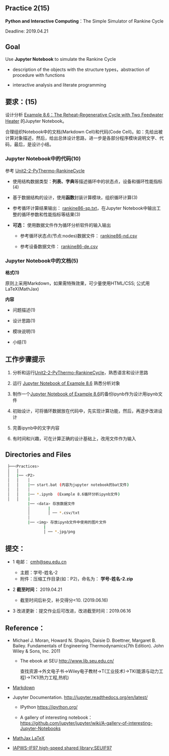 ## Practice 2(15)

**Python and Interactive Computing**：The Simple Simulator of Rankine Cycle 

Deadline: 2019.04.21

## Goal

Use **Jupyter Notebook** to simulate the Rankine Cycle 

* description of the objects with the structure types，abstraction of procedure with functions 

* interactive analysis and literate programming

## 要求：(15)

设计分析 [Example 8.6：The Reheat–Regenerative Cycle with Two Feedwater Heater](./rankine86.md) 的Jupyter Notebook。

合理组织Notebook中的文档(Markdown Cell)和代码(Code Cell)。如：先给出被计算对象描述，然后，给出总体设计思路，进一步是各部分程序模块说明文字、代码，最后，是设计小结。
    
### Jupyter Notebook中的代码(10)

参考 [Unit2-2-PyThermo-RankineCycle](https://nbviewer.jupyter.org/github/PySEE/home/blob/S2019/notebook/Unit2-2-PyThermo-RankineCycle.ipynb)  

* 使用结构数据类型：**列表、字典**等描述循环中的状态点，设备和循环性能指标(4)

* 基于数据结构的设计，使用**函数**封装计算模块，组织循环计算(3)

* 参考循环计算结果输出： [rankine86-sp.txt](./data/rankine86-sp.txt)，在Jupyter Notebook中输出工整的循环参数和性能指标等结果(3)

* **可选：** 使用数据文件作为循环分析软件的输入输出

   * 参考循环状态点(节点:nodes)数据文件： [rankine86-nd.csv](./data/rankine86-nd.csv) 

   * 参考设备数据文件： [rankine86-de.csv](./data/rankine86-de.csv) 

### Jupyter Notebook中的文档(5)   
    
 **格式(1)**
 
原则上采用Markdown，如果需特殊效果，可少量使用HTML/CSS; 公式用LaTeX(MathJax)

**内容**

* 问题描述(1)
        
* 设计思路(1)
        
* 模块说明(1)
       
* 小结(1) 

## 工作步骤提示

1.  分析和运行[Unit2-2-PyThermo-RankineCycle](https://nbviewer.jupyter.org/github/PySEE/home/blob/S2019/notebook/Unit2-2-PyThermo-RankineCycle.ipynb)，熟悉语言和设计思路

2. 运行 [Jupyter Notebook of Example 8.6](https://nbviewer.ipython.org/github/PySEE/PyRankine/blob/master/notebook/RankineCycle86-Step0.ipynb) 熟悉分析对象

3. 制作一个[Jupyter Notebook of Example 8.6](https://nbviewer.ipython.org/github/PySEE/PyRankine/blob/master/notebook/RankineCycle86-Step0.ipynb)的备份ipynb作为设计用ipynb文件

4. 初始设计，可将循环数据放在代码中，先实现计算功能，然后，再逐步改进设计

5. 完善ipynb中的文字内容

6. 有时间和兴趣，可在计算正确的设计基础上，改用文件作为输入

## Directories and Files

```bash
 ├──<Practices>
 │   │ 
 │   |── <P2>
 │   │    │ 
 │   │    |── start.bat (内容为jupyter notebook的bat文件)
 │   │    │ 
 │   │    |── *.ipynb  (Example 8.6循环分析ipynb文件)
 │   │    |
          |── <data> 存放数据文件
          │        |
          │        │ ── *.csv/txt
          │    
          |── <img> 存放ipynb文件中使用的图片文件
                 |
                 │ ── *.jpg/png
``` 

## 提交：

* 1 电邮： cmh@seu.edu.cn
   
  * 主题：学号-姓名-2
  * 附件：压缩工作目录(如：P2)，命名为： **学号-姓名-2.zip**

* 2 **截至时间：** 2019.04.21
  
  * 截至时间后补交，补交得分<10. (2019.06.16)

* 3 改进更新：提交作业后可改进，改进截至时间：2019.06.16

## Reference：

* Michael J. Moran, Howard N. Shapiro, Daisie D. Boettner, Margaret B. Bailey. Fundamentals of Engineering Thermodynamics(7th Edition). John Wiley & Sons, Inc. 2011
   
   * The ebook at SEU http://www.lib.seu.edu.cn/

     查找资源->外文电子书->Wiley电子教材->T(工业技术)->TK(能源与动力工程)->TK1(热力工程,热机)

* [Markdown](https://github.com/PySEE/home/blob/S2019/guide/Introduction2Markdown(Chinese).md)

* Jupyter Documentation. http://jupyter.readthedocs.org/en/latest/
    
    * IPython https://ipython.org/
    
    * A gallery of interesting notebook：https://github.com/jupyter/jupyter/wiki/A-gallery-of-interesting-Jupyter-Notebooks

* [MathJax LaTeX](https://nbviewer.jupyter.org/github/PySEE/home/blob/S2019/notebook/Unit2-3-PyThermo-MathJax-LaTeX.ipynb)

* [IAPWS-IF97 high-speed shared library:SEUIF97](https://github.com/PySEE/SEUIF97)




  

